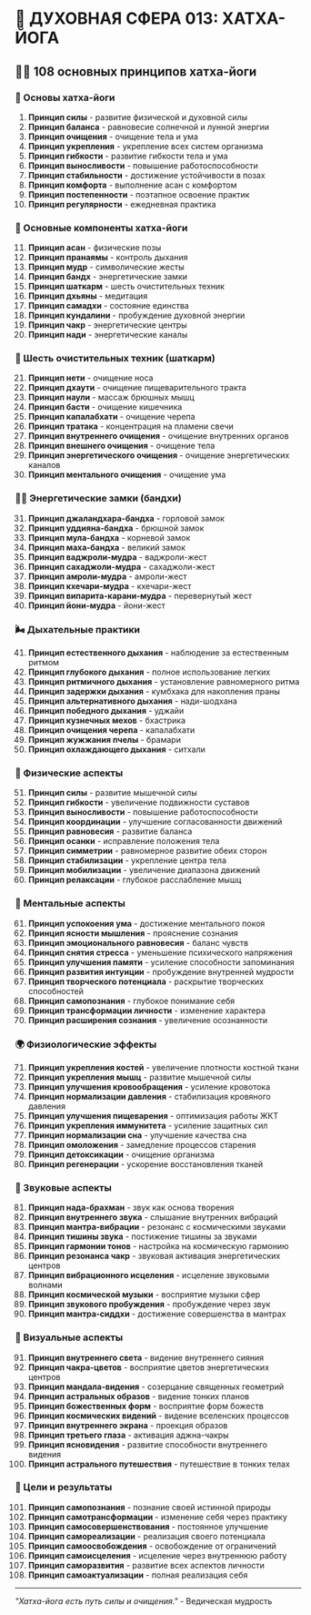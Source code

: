 # 🌟 ДУХОВНАЯ СФЕРА 013: ХАТХА-ЙОГА

## 🧘‍♀️ 108 основных принципов хатха-йоги

### 🌌 Основы хатха-йоги

1. **Принцип силы** - развитие физической и духовной силы
2. **Принцип баланса** - равновесие солнечной и лунной энергии
3. **Принцип очищения** - очищение тела и ума
4. **Принцип укрепления** - укрепление всех систем организма
5. **Принцип гибкости** - развитие гибкости тела и ума
6. **Принцип выносливости** - повышение работоспособности
7. **Принцип стабильности** - достижение устойчивости в позах
8. **Принцип комфорта** - выполнение асан с комфортом
9. **Принцип постепенности** - поэтапное освоение практик
10. **Принцип регулярности** - ежедневная практика

### 🎯 Основные компоненты хатха-йоги

11. **Принцип асан** - физические позы
12. **Принцип пранаямы** - контроль дыхания
13. **Принцип мудр** - символические жесты
14. **Принцип бандх** - энергетические замки
15. **Принцип шаткарм** - шесть очистительных техник
16. **Принцип дхьяны** - медитация
17. **Принцип самадхи** - состояние единства
18. **Принцип кундалини** - пробуждение духовной энергии
19. **Принцип чакр** - энергетические центры
20. **Принцип нади** - энергетические каналы

### 🌟 Шесть очистительных техник (шаткарм)

21. **Принцип нети** - очищение носа
22. **Принцип дхаути** - очищение пищеварительного тракта
23. **Принцип наули** - массаж брюшных мышц
24. **Принцип басти** - очищение кишечника
25. **Принцип капалабхати** - очищение черепа
26. **Принцип тратака** - концентрация на пламени свечи
27. **Принцип внутреннего очищения** - очищение внутренних органов
28. **Принцип внешнего очищения** - очищение тела
29. **Принцип энергетического очищения** - очищение энергетических каналов
30. **Принцип ментального очищения** - очищение ума

### 🧘‍♀️ Энергетические замки (бандхи)

31. **Принцип джаландхара-бандха** - горловой замок
32. **Принцип уддияна-бандха** - брюшной замок
33. **Принцип мула-бандха** - корневой замок
34. **Принцип маха-бандха** - великий замок
35. **Принцип ваджроли-мудра** - ваджроли-жест
36. **Принцип сахаджоли-мудра** - сахаджоли-жест
37. **Принцип амроли-мудра** - амроли-жест
38. **Принцип кхечари-мудра** - кхечари-жест
39. **Принцип випарита-карани-мудра** - перевернутый жест
40. **Принцип йони-мудра** - йони-жест

### 🌬️ Дыхательные практики

41. **Принцип естественного дыхания** - наблюдение за естественным ритмом
42. **Принцип глубокого дыхания** - полное использование легких
43. **Принцип ритмичного дыхания** - установление равномерного ритма
44. **Принцип задержки дыхания** - кумбхака для накопления праны
45. **Принцип альтернативного дыхания** - нади-шодхана
46. **Принцип победного дыхания** - уджайи
47. **Принцип кузнечных мехов** - бхастрика
48. **Принцип очищения черепа** - капалабхати
49. **Принцип жужжания пчелы** - брамари
50. **Принцип охлаждающего дыхания** - ситхали

### 🌟 Физические аспекты

51. **Принцип силы** - развитие мышечной силы
52. **Принцип гибкости** - увеличение подвижности суставов
53. **Принцип выносливости** - повышение работоспособности
54. **Принцип координации** - улучшение согласованности движений
55. **Принцип равновесия** - развитие баланса
56. **Принцип осанки** - исправление положения тела
57. **Принцип симметрии** - равномерное развитие обеих сторон
58. **Принцип стабилизации** - укрепление центра тела
59. **Принцип мобилизации** - увеличение диапазона движений
60. **Принцип релаксации** - глубокое расслабление мышц

### 🧠 Ментальные аспекты

61. **Принцип успокоения ума** - достижение ментального покоя
62. **Принцип ясности мышления** - прояснение сознания
63. **Принцип эмоционального равновесия** - баланс чувств
64. **Принцип снятия стресса** - уменьшение психического напряжения
65. **Принцип улучшения памяти** - усиление способности запоминания
66. **Принцип развития интуиции** - пробуждение внутренней мудрости
67. **Принцип творческого потенциала** - раскрытие творческих способностей
68. **Принцип самопознания** - глубокое понимание себя
69. **Принцип трансформации личности** - изменение характера
70. **Принцип расширения сознания** - увеличение осознанности

### 🌍 Физиологические эффекты

71. **Принцип укрепления костей** - увеличение плотности костной ткани
72. **Принцип укрепления мышц** - развитие мышечной силы
73. **Принцип улучшения кровообращения** - усиление кровотока
74. **Принцип нормализации давления** - стабилизация кровяного давления
75. **Принцип улучшения пищеварения** - оптимизация работы ЖКТ
76. **Принцип укрепления иммунитета** - усиление защитных сил
77. **Принцип нормализации сна** - улучшение качества сна
78. **Принцип омоложения** - замедление процессов старения
79. **Принцип детоксикации** - очищение организма
80. **Принцип регенерации** - ускорение восстановления тканей

### 🎵 Звуковые аспекты

81. **Принцип нада-брахман** - звук как основа творения
82. **Принцип внутреннего звука** - слышание внутренних вибраций
83. **Принцип мантра-вибрации** - резонанс с космическими звуками
84. **Принцип тишины звука** - постижение тишины за звуками
85. **Принцип гармонии тонов** - настройка на космическую гармонию
86. **Принцип резонанса чакр** - звуковая активация энергетических центров
87. **Принцип вибрационного исцеления** - исцеление звуковыми волнами
88. **Принцип космической музыки** - восприятие музыки сфер
89. **Принцип звукового пробуждения** - пробуждение через звук
90. **Принцип мантра-сиддхи** - достижение совершенства в мантрах

### 🌈 Визуальные аспекты

91. **Принцип внутреннего света** - видение внутреннего сияния
92. **Принцип чакра-цветов** - восприятие цветов энергетических центров
93. **Принцип мандала-видения** - созерцание священных геометрий
94. **Принцип астральных образов** - видение тонких планов
95. **Принцип божественных форм** - восприятие форм божеств
96. **Принцип космических видений** - видение вселенских процессов
97. **Принцип внутреннего экрана** - проекция образов
98. **Принцип третьего глаза** - активация аджна-чакры
99. **Принцип ясновидения** - развитие способности внутреннего видения
100. **Принцип астрального путешествия** - путешествие в тонких телах

### 🚀 Цели и результаты

101. **Принцип самопознания** - познание своей истинной природы
102. **Принцип самотрансформации** - изменение себя через практику
103. **Принцип самосовершенствования** - постоянное улучшение
104. **Принцип самореализации** - реализация своего потенциала
105. **Принцип самоосвобождения** - освобождение от ограничений
106. **Принцип самоисцеления** - исцеление через внутреннюю работу
107. **Принцип саморазвития** - развитие всех аспектов личности
108. **Принцип самоактуализации** - полная реализация себя

---

*"Хатха-йога есть путь силы и очищения."* - Ведическая мудрость
